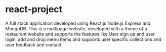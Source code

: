 # react-project

A full stack application developed using React.js Node.js Express and MongoDB.
This is a multipage website, developed with a theme of a restaurant website and supports the features like
User sign up and user login, add and drop menu items and supports user specific collections and 
user feedback and contact.

